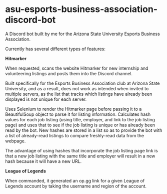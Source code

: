 # asu-esports-business-association-discord-bot
 A Discord bot built by me for the Arizona State University Esports Business Association. 
 
 Currently has several different types of features:
 
 <b>Hitmarker</b>
 
 When requested, scans the website Hitmarker for new internship and volunteering listings and posts them into the Discord channel.
 
 Built specifically for the Esports Business Association club at Arizona State University, and as a result, does not work as intended when invited to multiple servers, as the list that tracks which listings have already been displayed is not unique for each server.
 
 Uses Selenium to render the Hitmarker page before passing it to a BeautifulSoup object to parse it for listing information.
 Calculates hash values for each job listing (using title, employer, and link to the job listing page) and uses that to see if the job listing is unique or has already been read by the bot. New hashes are stored in a list so as to provide the bot with a list of already-read listings to compare freshly-read data from the webpage.
 
 The advantage of using hashes that incorporate the job listing page link is that a new job listing with the same title and employer will result in a new hash because it will have a new URL.

<b>League of Legends</b>

When commanded, it generated an op.gg link for a given League of Legends account by taking the username and region of the account.
